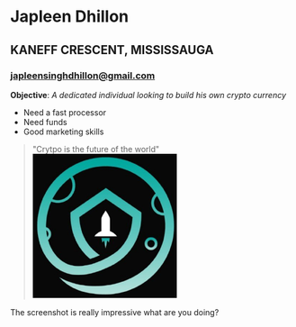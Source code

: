 # Japleen Dhillon
## KANEFF CRESCENT, MISSISSAUGA
### japleensinghdhillon@gmail.com

**Objective**:
*A dedicated individual looking to build his own crypto currency*

* Need a fast processor
* Need funds
* Good marketing skills

> "Crytpo is the future of the world"
![Image](safe.png)

The screenshot is really impressive
what are you doing?